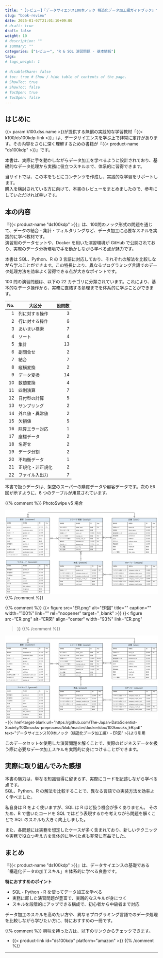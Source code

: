 ```yaml
---
title: "【レビュー】『データサイエンス100本ノック 構造化データ加工編ガイドブック』"
slug: "book-review"
date: 2025-01-07T21:01:10+09:00
# draft: true
draft: false
weight: 10
# description: ""
# summary: ""
categories: ["レビュー", "R & SQL 演習問題 - 基本情報"]
tags: 
# tags_weight: 1

# disableShare: false
# toc: true # Show / hide table of contents of the page.
# ShowToc: true
# ShowToc: false
# TocOpen: true
# TocOpen: false
---
```


## はじめに

{{< param k100.dss.name >}}が提供する無償の実践的な学習教材「{{< k100/ds100kdp-link >}}」は、データサイエンスを学ぶ上で非常に定評があります。その内容をさらに深く理解するための書籍が『{{< product-name "ds100kdp" >}}』です。  

本書は、実際に手を動かしながらデータ加工を学べるように設計されており、基礎的なデータ処理から実務に役立つスキルまで、体系的に習得できます。

当サイトでは、この本をもとにコンテンツを作成し、実践的な学習をサポートします。  
購入を検討されている方に向けて、本書のレビューをまとめましたので、参考にしていただければ幸いです。

## 本の内容

『{{< product-name "ds100kdp" >}}』は、100問のノック形式の問題を通じて、データの結合・集計・フィルタリングなど、データ加工に必要なスキルを実践的に学べ教材です。  
演習用のデータセットや、Docker を用いた演習環境が GitHub で公開されており、実際のデータ分析環境で手を動かしながら学べる点が魅力です。

本書は SQL、Python、R の 3 言語に対応しており、それぞれの解法を比較しながら学ぶことができます。この特長により、異なるプログラミング言語でのデータ処理方法を効率よく習得できる点が大きなポイントです。

100 問の演習問題は、以下の 22 カテゴリに分類されています。これにより、基本的なデータ操作から、実務に直結する処理までを体系的に学ぶことができます。

| No. | 大区分              | 設問数 |
|----:|-----------------|------:|
|  1  | 列に対する操作      |   3  |
|  2  | 行に対する操作      |   6  |
|  3  | あいまい検索        |   7  |
|  4  | ソート            |   4  |
|  5  | 集計            |  13  |
|  6  | 副問合せ          |   2  |
|  7  | 結合            |   7  |
|  8  | 縦横変換          |   2  |
|  9  | データ変換        |  14  |
| 10  | 数値変換         |   4  |
| 11  | 四則演算         |   7  |
| 12  | 日付型の計算      |   5  |
| 13  | サンプリング      |   2  |
| 14  | 外れ値・異常値    |   2  |
| 15  | 欠損値          |   5  |
| 16  | 除算エラー対応    |   1  |
| 17  | 座標データ       |   2  |
| 18  | 名寄せ          |   2  |
| 19  | データ分割       |   2  |
| 20  | 不均衡データ      |   1  |
| 21  | 正規化・非正規化  |   2  |
| 22  | ファイル入出力    |   7  |

本書で扱うデータは、架空のスーパーの購買データや顧客データです。次の ER 図が示すように、6 つのテーブルが用意されています。

{{% comment %}}
PhotoSwipe v5 場合
<div class="pswp-gallery" id="gallery-base">
  <a href="ER.png" 
    data-pswp-width="1692" 
    data-pswp-height="928" 
    target="_blank">
    <img src="ER.png" alt="ER図" />
  </a>
</div>
{{% /comment %}}

{{% comment %}}
{{< figure src="ER.png" alt="ER図" title="" caption="" width="100%" link="" 
  rel="noopener" target="_blank" >}}
{{< figure 
   src="ER.png" alt="ER図" align="center" width="93%" link="ER.png"
>}}
{{% /comment %}}

<div class="gallery-image gallery-base">
  <a href="ER.png" data-width="1692" data-height="928">
    <img src="ER.png" alt="ER図" style="display: block; margin: auto;">
  </a>
</div>

<span style="font-size: 0.9em;">
−{{< href-target-blank url="https://github.com/The-Japan-DataScientist-Society/100knocks-preprocess/blob/master/docker/doc/100knocks_ER.pdf" text="データサイエンス100本ノック（構造化データ加工編）- ER図" >}}より引用
</span>

このデータセットを使用した演習問題を解くことで、実際のビジネスデータを扱う際に必要なデータ加工スキルを実践的に身につけることができます。

## 実際に取り組んでみた感想

本書の魅力は、単なる知識習得に留まらず、実際にコードを記述しながら学べる点です。  
SQL、Python、R の解法を比較することで、異なる言語での実装方法を効率よく学べました。

私自身は R をよく使いますが、SQL は R ほど扱う機会が多くありません。
そのため、R で書いたコードを SQL ではどう表現するかを考えながら問題を解くことで SQL のスキルも大きく向上しました。

また、各問題には実務を想定したケースが多く含まれており、新しいテクニックや実務で役立つ考え方を具体的に学べた点も非常に有益でした。

## まとめ

『{{< product-name "ds100kdp" >}}』は、データサイエンスの基礎である「構造化データの加工スキル」を体系的に学べる良書です。

**特におすすめのポイント**

- SQL・Python・R を使ってデータ加工を学べる
- 実務に即した演習問題が豊富で、実践的なスキルが身につく
- スキルを段階的にアップできる構成で、初心者から中級者まで対応

データ加工のスキルを高めたい方や、異なるプログラミング言語でのデータ処理を比較しながら学びたい方に、特におすすめの一冊です。

{{% comment %}}
興味を持った方は、以下のリンクからチェックできます。

- {{< product-link id="ds100kdp" platform="amazon" >}}
{{% /comment %}}

---
